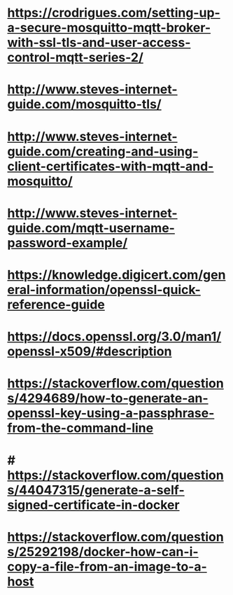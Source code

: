 # <https://crodrigues.com/setting-up-a-secure-mosquitto-mqtt-broker-with-ssl-tls-and-user-access-control-mqtt-series-2/>
# <http://www.steves-internet-guide.com/mosquitto-tls/>
# <http://www.steves-internet-guide.com/creating-and-using-client-certificates-with-mqtt-and-mosquitto/>
# <http://www.steves-internet-guide.com/mqtt-username-password-example/>

# <https://knowledge.digicert.com/general-information/openssl-quick-reference-guide>
# <https://docs.openssl.org/3.0/man1/openssl-x509/#description>
# <https://stackoverflow.com/questions/4294689/how-to-generate-an-openssl-key-using-a-passphrase-from-the-command-line>
# # <https://stackoverflow.com/questions/44047315/generate-a-self-signed-certificate-in-docker>


# <https://stackoverflow.com/questions/25292198/docker-how-can-i-copy-a-file-from-an-image-to-a-host>
